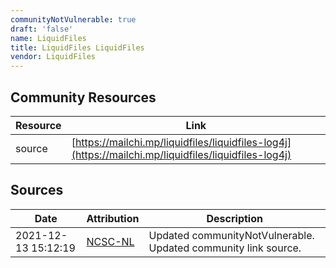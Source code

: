 ```yaml
---
communityNotVulnerable: true
draft: 'false'
name: LiquidFiles
title: LiquidFiles LiquidFiles
vendor: LiquidFiles
---
```



## Community Resources
| Resource | Link |
| --- | --- |
| source | [https://mailchi.mp/liquidfiles/liquidfiles-log4j](https://mailchi.mp/liquidfiles/liquidfiles-log4j) |


## Sources
| Date | Attribution | Description |
| --- | --- | --- |
| 2021-12-13 15:12:19 | [NCSC-NL](https://github.com/NCSC-NL/log4shell/blob/main/software/README.md) | Updated communityNotVulnerable. Updated community link source.  |
